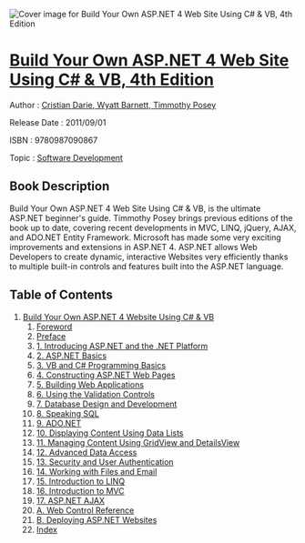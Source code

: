 ![Cover image for Build Your Own ASP.NET 4 Web Site Using C# &amp; VB, 4th Edition](https://imgdetail.ebookreading.net/cover/cover/software_development/EB9780987090867.jpg)

[Build Your Own ASP.NET 4 Web Site Using C# &amp; VB, 4th Edition](https://ebookreading.net/view/book/Build+Your+Own+ASP.NET+4+Web+Site+Using+C%23+%26amp%3B+VB%2C+4th+Edition-EB9780987090867_1.html "Build Your Own ASP.NET 4 Web Site Using C# &amp; VB, 4th Edition")
====================================================================================================================

Author : [Cristian Darie](https://ebookreading.net/search/author/Cristian+Darie),[ Wyatt Barnett](https://ebookreading.net/search/author/+Wyatt+Barnett),[ Timmothy Posey](https://ebookreading.net/search/author/+Timmothy+Posey)

Release Date : 2011/09/01

ISBN : 9780987090867

Topic : [Software Development](https://ebookreading.net/search/category/software-development)

Book Description
-----------------

Build Your Own ASP.NET 4 Web Site Using C# &amp; VB, is the ultimate ASP.NET beginner's guide. Timmothy Posey brings previous editions of the book up to date, covering recent developments in MVC, LINQ, jQuery, AJAX, and ADO.NET Entity Framework.
Microsoft has made some very exciting improvements and extensions in ASP.NET 4. ASP.NET allows Web Developers to create dynamic, interactive Websites very efficiently thanks to multiple built-in controls and features built into the ASP.NET language.
              
Table of Contents
-----------------

1. [Build Your Own ASP.NET 4 Website Using C# &amp; VB](https://ebookreading.net/view/book/Build+Your+Own+ASP.NET+4+Web+Site+Using+C%23+%26amp%3B+VB%2C+4th+Edition-EB9780987090867_4.html)
    1. [Foreword](https://ebookreading.net/view/book/Build+Your+Own+ASP.NET+4+Web+Site+Using+C%23+%26amp%3B+VB%2C+4th+Edition-EB9780987090867_5.html)
    1. [Preface](https://ebookreading.net/view/book/Build+Your+Own+ASP.NET+4+Web+Site+Using+C%23+%26amp%3B+VB%2C+4th+Edition-EB9780987090867_6.html)
    1. [1. Introducing ASP.NET and the .NET Platform](https://ebookreading.net/view/book/Build+Your+Own+ASP.NET+4+Web+Site+Using+C%23+%26amp%3B+VB%2C+4th+Edition-EB9780987090867_7.html)
    1. [2. ASP.NET Basics](https://ebookreading.net/view/book/Build+Your+Own+ASP.NET+4+Web+Site+Using+C%23+%26amp%3B+VB%2C+4th+Edition-EB9780987090867_8.html)
    1. [3. VB and C# Programming Basics](https://ebookreading.net/view/book/Build+Your+Own+ASP.NET+4+Web+Site+Using+C%23+%26amp%3B+VB%2C+4th+Edition-EB9780987090867_9.html)
    1. [4. Constructing ASP.NET Web Pages](https://ebookreading.net/view/book/Build+Your+Own+ASP.NET+4+Web+Site+Using+C%23+%26amp%3B+VB%2C+4th+Edition-EB9780987090867_10.html)
    1. [5. Building Web Applications](https://ebookreading.net/view/book/Build+Your+Own+ASP.NET+4+Web+Site+Using+C%23+%26amp%3B+VB%2C+4th+Edition-EB9780987090867_11.html)
    1. [6. Using the Validation Controls](https://ebookreading.net/view/book/Build+Your+Own+ASP.NET+4+Web+Site+Using+C%23+%26amp%3B+VB%2C+4th+Edition-EB9780987090867_12.html)
    1. [7. Database Design and Development](https://ebookreading.net/view/book/Build+Your+Own+ASP.NET+4+Web+Site+Using+C%23+%26amp%3B+VB%2C+4th+Edition-EB9780987090867_13.html)
    1. [8. Speaking SQL](https://ebookreading.net/view/book/Build+Your+Own+ASP.NET+4+Web+Site+Using+C%23+%26amp%3B+VB%2C+4th+Edition-EB9780987090867_14.html)
    1. [9. ADO.NET](https://ebookreading.net/view/book/Build+Your+Own+ASP.NET+4+Web+Site+Using+C%23+%26amp%3B+VB%2C+4th+Edition-EB9780987090867_15.html)
    1. [10. Displaying Content Using Data Lists](https://ebookreading.net/view/book/Build+Your+Own+ASP.NET+4+Web+Site+Using+C%23+%26amp%3B+VB%2C+4th+Edition-EB9780987090867_16.html)
    1. [11. Managing Content Using GridView and DetailsView](https://ebookreading.net/view/book/Build+Your+Own+ASP.NET+4+Web+Site+Using+C%23+%26amp%3B+VB%2C+4th+Edition-EB9780987090867_17.html)
    1. [12. Advanced Data Access](https://ebookreading.net/view/book/Build+Your+Own+ASP.NET+4+Web+Site+Using+C%23+%26amp%3B+VB%2C+4th+Edition-EB9780987090867_18.html)
    1. [13. Security and User Authentication](https://ebookreading.net/view/book/Build+Your+Own+ASP.NET+4+Web+Site+Using+C%23+%26amp%3B+VB%2C+4th+Edition-EB9780987090867_19.html)
    1. [14. Working with Files and Email](https://ebookreading.net/view/book/Build+Your+Own+ASP.NET+4+Web+Site+Using+C%23+%26amp%3B+VB%2C+4th+Edition-EB9780987090867_20.html)
    1. [15. Introduction to LINQ](https://ebookreading.net/view/book/Build+Your+Own+ASP.NET+4+Web+Site+Using+C%23+%26amp%3B+VB%2C+4th+Edition-EB9780987090867_21.html)
    1. [16. Introduction to MVC](https://ebookreading.net/view/book/Build+Your+Own+ASP.NET+4+Web+Site+Using+C%23+%26amp%3B+VB%2C+4th+Edition-EB9780987090867_22.html)
    1. [17. ASP.NET AJAX](https://ebookreading.net/view/book/Build+Your+Own+ASP.NET+4+Web+Site+Using+C%23+%26amp%3B+VB%2C+4th+Edition-EB9780987090867_23.html)
    1. [A. Web Control Reference](https://ebookreading.net/view/book/Build+Your+Own+ASP.NET+4+Web+Site+Using+C%23+%26amp%3B+VB%2C+4th+Edition-EB9780987090867_24.html)
    1. [B. Deploying ASP.NET Websites](https://ebookreading.net/view/book/Build+Your+Own+ASP.NET+4+Web+Site+Using+C%23+%26amp%3B+VB%2C+4th+Edition-EB9780987090867_25.html)
    1. [Index](https://ebookreading.net/view/book/Build+Your+Own+ASP.NET+4+Web+Site+Using+C%23+%26amp%3B+VB%2C+4th+Edition-EB9780987090867_26.html)
